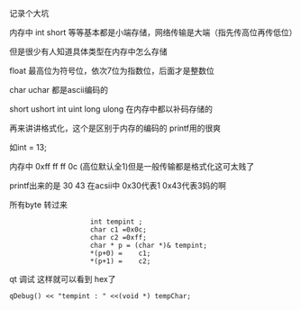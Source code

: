 记录个大坑



内存中  int short 等等基本都是小端存储，网络传输是大端（指先传高位再传低位）

但是很少有人知道具体类型在内存中怎么存储

float  最高位为符号位，依次7位为指数位，后面才是整数位

char  uchar 都是ascii编码的

short ushort int uint long ulong 在内存中都以补码存储的



再来讲讲格式化，这个是区别于内存的编码的 printf用的很爽

如int = 13;

内存中  0xff ff ff 0c (高位默认全1)但是一般传输都是格式化这可太贱了

printf出来的是  30 43  在acsii中  0x30代表1 0x43代表3妈的啊  



所有byte 转过来

```
                    int tempint ;
                    char c1 =0x0c;
                    char c2 =0xff;
                    char * p = (char *)& tempint;
                    *(p+0) =    c1;
                    *(p+1) =    c2;
```

qt 调试  这样就可以看到 hex了

```
qDebug() << "tempint : " <<(void *) tempChar;
```